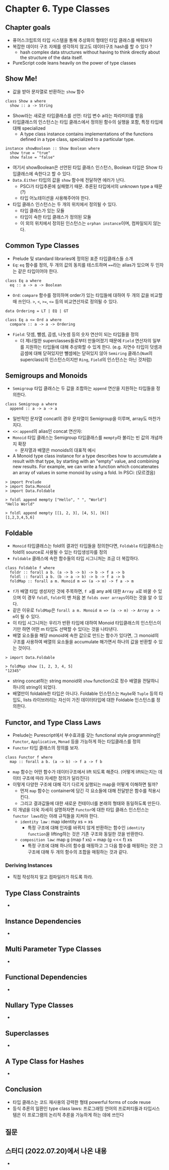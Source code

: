 # Chapter 6. Type Classes

## Chapter goals
- 퓨어스크립트의 타입 시스템을 통해 추상화의 형태인 타입 클래스를 배워보자
- 복잡한 데이터 구조 자체를 생각하지 않고도 데이터구조 hash를 할 수 있다 ?
  - hash complex data structures without having to think directly about the structure of the data itself.
- PureScript code leans heavily on the power of type classes

## Show Me!
- 값을 받아 문자열로 반환하는 `show` 함수
```
class Show a where
  show :: a -> String
```
  - Show라는 새로운 타입클래스를 선언: 타입 변수 a라는 파라미터를 받음
  - 타입클래스의 인스턴스는 타입 클래스에서 정의된 함수의 실행을 포함, 특정 타입에 대해 specialized 
    - A type class instance contains implementations of the functions defined in a type class, specialized to a particular type.
```
instance showBoolean :: Show Boolean where
  show true = "true"
  show false = "false"
```
- 여기서 showBoolean은 선언된 타입 클래스 인스턴스, Boolean 타입은 Show 타입클래스에 속한다고 할 수 있다.
- `Data.Either` 타입의 값을 `show` 함수에 전달하면 에러가 난다.
  - PSCi가 타입추론에 실패했기 때문. 추론된 타입에서의 unknown type a 때문(?)
  - 타입 어노테이션을 사용해주어야 한다.
- 타입 클래스 인스턴스는 두 개의 위치에서 정의될 수 있다. 
  - 타입 클래스가 있는 모듈
  - 타입이 속한 타입 클래스가 정의된 모듈 
  - 이 외의 위치에서 정의된 인스턴스는 `orphan instance`이며, 컴파일되지 않는다.

## Common Type Classes 
- Prelude 및 standard libraries에 정의된 표준 타입클래스들 소개
- `Eq`: `eq` 함수를 정의, 두 개의 값의 동치를 테스트하며 `==`라는 alias가 있으며 두 인자는 같은 타입이어야 한다.
```
class Eq a where
  eq :: a -> a -> Boolean
```
- `Ord`: `compare` 함수를 정의하며 order가 있는 타입들에 대하여 두 개의 값을 비교할 때 쓰인다. `>`, `<`, `>=`, `<=` 등의 비교연산자로 정의될 수 있다. 
```
data Ordering = LT | EQ | GT

class Eq a <= Ord a where
  compare :: a -> a -> Ordering
```
- `Field`: 덧셈, 뺄셈, 곱셈, 나눗셈 등의 숫자 연산이 되는 타입들을 정의 
  - 더 제너럴한 superclasses들로부터 만들어졌기 때문에 `Field` 연산자의 일부를 지원하는 타입들에 대해 추상화할 수 있게 한다. (e.g. 자연수 타입이 덧셈과 곱셈에 대해 닫혀있지만 뺄셈에는 닫혀있지 않아 `Semiring` 클래스(`Num`의 superclass)의 인스턴스이지만 `Ring`, `Field`의 인스턴스는 아닌 것처럼)


## Semigroups and Monoids
- `Semigroup` 타입 클래스는 두 값을 조합하는 `append` 연산을 지원하는 타입들을 정의한다.
```
class Semigroup a where
  append :: a -> a -> a
```
  - 일반적인 문자열 concat의 경우 문자열이 Semigroup을 이루며, array도 마찬가지다.
  - `<>`: `append`의 alias인 concat 연산자: 
- `Monoid` 타입 클래스는 Semigroup 타입클래스를 `mempty`라 불리는 빈 값의 개념까지 확장
  - 문자열과 배열은 monoids의 대표적 예시
- A Monoid type class instance for a type describes how to accumulate a result with that type, by starting with an "empty" value, and combining new results. For example, we can write a function which concatenates an array of values in some monoid by using a fold. In PSCi: (모르겠음)
```
> import Prelude
> import Data.Monoid
> import Data.Foldable

> foldl append mempty ["Hello", " ", "World"]
"Hello World"

> foldl append mempty [[1, 2, 3], [4, 5], [6]]
[1,2,3,4,5,6]
```

## Foldable 
- `Monoid` 타입클래스는 fold의 결과인 타입들을 정의한다면, `Foldable` 타입클래스는 fold의 source로 사용될 수 있는 타입생성자를 정의
- `Foldable` 클래스에 속한 함수들의 타입 시그니처는 조금 더 복잡하다.
```
class Foldable f where
  foldr :: forall a b. (a -> b -> b) -> b -> f a -> b
  foldl :: forall a b. (b -> a -> b) -> b -> f a -> b
  foldMap :: forall a m. Monoid m => (a -> m) -> f a -> m
```
- `f`가 배열 타입 생성자인 것에 주목하면, `f a`를 any a에 대한 `Array a`로 바꿀 수 있으며 이 경우 `foldl`, `foldr`이 맨 처음 본 `folds over arrays`이라는 것을 알 수 있다. 
- 같은 이유로 `foldMap`은 `forall a m. Monoid m => (a -> m) -> Array a -> m`이 될 수 있다.
- 이 타입 시그니처는 우리가 반환 타입에 대하여 Monoid 타입클래스의 인스턴스이기만 하면 어떤 m 타입도 선택할 수 있다는 것을 나타낸다.
- 배열 요소들을 해당 monoid에 속한 값으로 만드는 함수가 있다면, 그 monoid의 구조를 사용하여 배열의 요소들을 accumulate 해가면서 하나의 값을 반환할 수 있는 것이다.
```
> import Data.Foldable

> foldMap show [1, 2, 3, 4, 5]
"12345"
```
- string concat하는 string monoid와 `show` function으로 정수 배열을 전달하니 하나의 string이 되었다.
- 배열만이 foldable한 타입은 아니다. Foldable 인스턴스는 `Maybe`와 `Tuple` 등의 타입도, lists 라이브러리는 자신이 가진 데이터타입에 대한 Foldable 인스턴스를 정의한다. 

## Functor, and Type Class Laws
- Prelude는 Purescript에서 부수효과를 갖는 functional style programming인 `Functor`, `Applicative`, `Monad` 등을 가능하게 하는 타입클래스를 정의
- `Functor` 타입 클래스의 정의를 보자.
```
class Functor f where
  map :: forall a b. (a -> b) -> f a -> f b
```
- `map` 함수는 어떤 함수가 데이터구조에서 lift 되도록 해준다. (어떻게 lift되는지는 데이터 구조에 따라 자세한 정의가 달라진다)
- 이렇게 다양한 구조에 대해 각기 다르게 실행되는 map을 어떻게 이해하면 될까?
  - 먼저 `map` 함수는 container에 담긴 각 요소들에 대해 전달받은 함수를 적용시킨다. 
  - 그리고 결과값들에 대한 새로운 컨테이너를 본래의 형태와 동일하도록 만든다. 
- 이 개념을 더욱 자세히 설명하자면 `Functor`에 대한 타입 클래스 인스턴스는 `functor laws`라는 아래 규칙들을 지켜야 한다.
  - `identity law` : map identity xs = xs 
    - 특정 구조에 대해 인자를 바뀌지 않게 반환하는 함수인 `identity function`을 lifting하는 것은 기존 구조와 동일한 것을 반환한다. 
  - `composition law`: map g (map f xs) = map (g <<< f) xs
    - 특정 구조에 대해 하나의 함수를 매핑하고 그 다음 함수를 매핑하는 것은 그 구조에 대해 두 개의 함수의 조합을 매핑하는 것과 같다.
  
### Deriving Instances
- 직접 작성하지 말고 컴파일러가 하도록 하라.

## Type Class Constraints
- 

## Instance Dependencies
- 

## Multi Parameter Type Classes
- 

## Functional Dependencies
- 

## Nullary Type Classes
- 

## Superclasses
- 

## A Type Class for Hashes
- 


## Conclusion
- 타입 클래스는 코드 재사용의 강력한 형태 powerful forms of code reuse
- 등식 추론의 일환인 type class laws: 프로그래밍 언어의 프로퍼티들과 타입시스템은 이 프로그램의 논리적 추론을 가능하게 하는 데에 쓰인다



## 질문

## 스터디 (2022.07.20)에서 나온 내용
- 